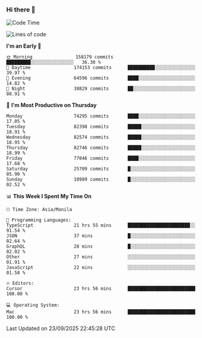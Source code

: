 ### Hi there 👋

<!--START_SECTION:waka-->
![Code Time](http://img.shields.io/badge/Code%20Time-6%2C296%20hrs%203%20mins-blue)

![Lines of code](https://img.shields.io/badge/From%20Hello%20World%20I%27ve%20Written-146.6%20million%20lines%20of%20code-blue)

**I'm an Early 🐤** 

```text
🌞 Morning                158179 commits      █████████░░░░░░░░░░░░░░░░   36.30 % 
🌆 Daytime                174153 commits      ██████████░░░░░░░░░░░░░░░   39.97 % 
🌃 Evening                64596 commits       ████░░░░░░░░░░░░░░░░░░░░░   14.82 % 
🌙 Night                  38829 commits       ██░░░░░░░░░░░░░░░░░░░░░░░   08.91 % 
```
📅 **I'm Most Productive on Thursday** 

```text
Monday                   74295 commits       ████░░░░░░░░░░░░░░░░░░░░░   17.05 % 
Tuesday                  82398 commits       █████░░░░░░░░░░░░░░░░░░░░   18.91 % 
Wednesday                82574 commits       █████░░░░░░░░░░░░░░░░░░░░   18.95 % 
Thursday                 82746 commits       █████░░░░░░░░░░░░░░░░░░░░   18.99 % 
Friday                   77046 commits       ████░░░░░░░░░░░░░░░░░░░░░   17.68 % 
Saturday                 25709 commits       █░░░░░░░░░░░░░░░░░░░░░░░░   05.90 % 
Sunday                   10989 commits       █░░░░░░░░░░░░░░░░░░░░░░░░   02.52 % 
```


📊 **This Week I Spent My Time On** 

```text
🕑︎ Time Zone: Asia/Manila

💬 Programming Languages: 
TypeScript               21 hrs 55 mins      ███████████████████████░░   91.54 % 
JSON                     37 mins             █░░░░░░░░░░░░░░░░░░░░░░░░   02.64 % 
GraphQL                  28 mins             █░░░░░░░░░░░░░░░░░░░░░░░░   02.02 % 
Other                    27 mins             ░░░░░░░░░░░░░░░░░░░░░░░░░   01.91 % 
JavaScript               22 mins             ░░░░░░░░░░░░░░░░░░░░░░░░░   01.58 % 

🔥 Editors: 
Cursor                   23 hrs 56 mins      █████████████████████████   100.00 % 

💻 Operating System: 
Mac                      23 hrs 56 mins      █████████████████████████   100.00 % 
```


 Last Updated on 23/09/2025 22:45:28 UTC
<!--END_SECTION:waka-->


<!--
**rad182/rad182** is a ✨ _special_ ✨ repository because its `README.md` (this file) appears on your GitHub profile.

Here are some ideas to get you started:

- 🔭 I’m currently working on ...
- 🌱 I’m currently learning ...
- 👯 I’m looking to collaborate on ...
- 🤔 I’m looking for help with ...
- 💬 Ask me about ...
- 📫 How to reach me: ...
- 😄 Pronouns: ...
- ⚡ Fun fact: ...
-->
